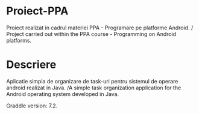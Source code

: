 # Proiect-PPA
Proiect realizat in cadrul materiei PPA - Programare pe platforme Android. / Project carried out within the PPA course - Programming on Android platforms.

# Descriere
Aplicatie simpla de organizare de task-uri pentru sistemul de operare android realizat in Java. /A simple task organization application for the Android operating system developed in Java.

Graddle version: 7.2.
